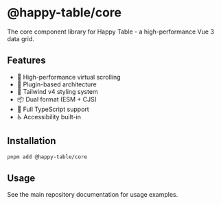 # @happy-table/core

The core component library for Happy Table - a high-performance Vue 3 data grid.

## Features

- 🚀 High-performance virtual scrolling
- 🔌 Plugin-based architecture
- 🎨 Tailwind v4 styling system
- 📦 Dual format (ESM + CJS)
- 🎯 Full TypeScript support
- ♿ Accessibility built-in

## Installation

```bash
pnpm add @happy-table/core
```

## Usage

See the main repository documentation for usage examples.
